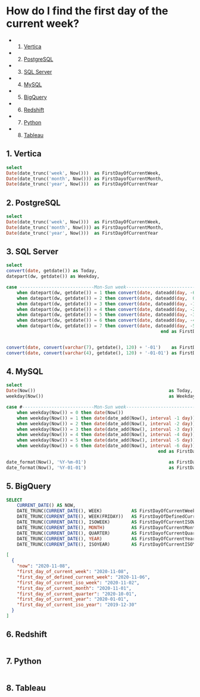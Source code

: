 # How do I find the first day of the current week?

<!-- vscode-markdown-toc -->
* 1. [Vertica](#Vertica)
* 2. [PostgreSQL](#PostgreSQL)
* 3. [SQL Server](#SQLServer)
* 4. [MySQL](#MySQL)
* 5. [BigQuery](#BigQuery)
* 6. [Redshift](#Redshift)
* 7. [Python](#Python)
* 8. [Tableau](#Tableau)

<!-- vscode-markdown-toc-config
	numbering=true
	autoSave=true
	/vscode-markdown-toc-config -->
<!-- /vscode-markdown-toc -->


##  1. <a name='Vertica'></a>Vertica

```sql
select
Date(date_trunc('week', Now()))  as FirstDayOfCurrentWeek,
Date(date_trunc('month', Now())) as FirstDayofCurrentMonth,
Date(date_trunc('year', Now()))  as FirstDayOfCurrentYear
```

##  2. <a name='PostgreSQL'></a>PostgreSQL

```sql
select
Date(date_trunc('week', Now()))  as FirstDayOfCurrentWeek,
Date(date_trunc('month', Now())) as FirstDayofCurrentMonth,
Date(date_trunc('year', Now()))  as FirstDayOfCurrentYear
```


##  3. <a name='SQLServer'></a>SQL Server

```sql
select
convert(date, getdate()) as Today,
datepart(dw, getdate()) as Weekday,

case ----------------------------Mon-Sun week-----------------------------------------
	when datepart(dw, getdate()) = 1 then convert(date, dateadd(day, -6, getdate()))
	when datepart(dw, getdate()) = 2 then convert(date, dateadd(day,  0, getdate()))
	when datepart(dw, getdate()) = 3 then convert(date, dateadd(day, -1, getdate()))
	when datepart(dw, getdate()) = 4 then convert(date, dateadd(day, -2, getdate()))
	when datepart(dw, getdate()) = 5 then convert(date, dateadd(day, -3, getdate()))
	when datepart(dw, getdate()) = 6 then convert(date, dateadd(day, -4, getdate()))
	when datepart(dw, getdate()) = 7 then convert(date, dateadd(day, -5, getdate()))
                                                          end as FirstDayofCurrentWeek,


convert(date, convert(varchar(7), getdate(), 120) + '-01')    as FirstDayofCurrentMonth,
convert(date, convert(varchar(4), getdate(), 120) + '-01-01') as FirstDayofCurrentYear
```


##  4. <a name='MySQL'></a>MySQL

```sql
select
Date(Now())                                                  as Today,
weekday(Now())                                               as WeekdayToday,

case #---------------------------Mon-Sun week--------------------------------
	when weekday(Now()) = 0 then date(Now())
	when weekday(Now()) = 1 then date(date_add(Now(), interval -1 day))
	when weekday(Now()) = 2 then date(date_add(Now(), interval -2 day))
	when weekday(Now()) = 3 then date(date_add(Now(), interval -3 day))
	when weekday(Now()) = 4 then date(date_add(Now(), interval -4 day))
	when weekday(Now()) = 5 then date(date_add(Now(), interval -5 day))
	when weekday(Now()) = 6 then date(date_add(Now(), interval -6 day))
                                                         end as FirstDayofCurrentWeek,

date_format(Now(), '%Y-%m-01')                               as FirstDayofCurrentMonth,
date_format(Now(), '%Y-01-01')                               as FirstDayofCurrentYear
```


##  5. <a name='BigQuery'></a>BigQuery
```sql
SELECT
	CURRENT_DATE() AS NOW,
	DATE_TRUNC(CURRENT_DATE(), WEEK)           AS FirstDayOfCurrentWeek,
	DATE_TRUNC(CURRENT_DATE(), WEEK(FRIDAY))   AS FirstDayOfDefinedCurrentWeek,
	DATE_TRUNC(CURRENT_DATE(), ISOWEEK)        AS FirstDayOfCurrentISOWeek,
	DATE_TRUNC(CURRENT_DATE(), MONTH)          AS FirstDayofCurrentMonth,
	DATE_TRUNC(CURRENT_DATE(), QUARTER)        AS FirstDayofCurrentQuarter,
	DATE_TRUNC(CURRENT_DATE(), YEAR)           AS FirstDayOfCurrentYear,
	DATE_TRUNC(CURRENT_DATE(), ISOYEAR)        AS FirstDayOfCurrentISOYear
```
```json
[
  {
    "now": "2020-11-08",
    "first_day_of_current_week": "2020-11-08",
    "first_day_of_defined_current_week": "2020-11-06",
    "first_day_of_current_iso_week": "2020-11-02",
    "first_day_of_current_month": "2020-11-01",
    "first_day_of_current_quarter": "2020-10-01",
    "first_day_of_current_year": "2020-01-01",
    "first_day_of_current_iso_year": "2019-12-30"
  }
]
```

##  6. <a name='Redshift'></a>Redshift
```sql
```

##  7. <a name='Python'></a>Python
```python
```


##  8. <a name='Tableau'></a>Tableau
```
```